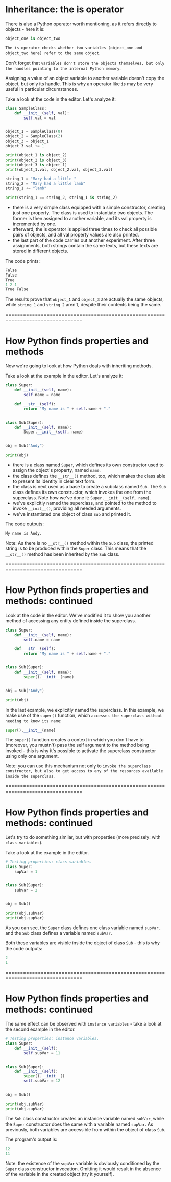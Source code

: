 # Inheritance: the is operator
There is also a Python operator worth mentioning, as it refers directly to objects - here it is:
```py
object_one is object_two
```

`The is operator checks whether two variables (object_one and object_two here) refer to the same object`.

Don't forget that `variables don't store the objects themselves, but only the handles pointing to the internal Python memory`.

Assigning a value of an object variable to another variable doesn't copy the object, but only its handle. This is why an operator like `is` may be very useful in particular circumstances.

Take a look at the code in the editor. Let's analyze it:
```py
class SampleClass:
    def __init__(self, val):
        self.val = val


object_1 = SampleClass(0)
object_2 = SampleClass(2)
object_3 = object_1
object_3.val += 1

print(object_1 is object_2)
print(object_2 is object_3)
print(object_3 is object_1)
print(object_1.val, object_2.val, object_3.val)

string_1 = "Mary had a little "
string_2 = "Mary had a little lamb"
string_1 += "lamb"

print(string_1 == string_2, string_1 is string_2)
```

  - there is a very simple class equipped with a simple constructor, creating just one property. The class is used to instantiate two objects. The former is then assigned to another variable, and its val property is incremented by one.
  - afterward, the is operator is applied three times to check all possible pairs of objects, and all val property values are also printed.
  - the last part of the code carries out another experiment. After three assignments, both strings contain the same texts, but these texts are stored in different objects.

The code prints:
```s
False
False
True
1 2 1
True False
```

The results prove that `object_1` and `object_3` are actually the same objects, while `string_1` and `string_2` aren't, despite their contents being the same.

================================================================================
# How Python finds properties and methods
Now we're going to look at how Python deals with inheriting methods.

Take a look at the example in the editor. Let's analyze it:
```py
class Super:
    def __init__(self, name):
        self.name = name

    def __str__(self):
        return "My name is " + self.name + "."


class Sub(Super):
    def __init__(self, name):
        Super.__init__(self, name)


obj = Sub("Andy")

print(obj)

```

  - there is a class named `Super`, which defines its own constructor used to assign the object's property, named `name`.
  - the class defines the `__str__()` method, too, which makes the class able to present its identity in clear text form.
  - the class is next used as a base to create a subclass named `Sub`. The `Sub` class defines its own constructor, which invokes the one from the superclass. Note how we've done it: `Super.__init__(self, name`).
  - we've explicitly named the superclass, and pointed to the method to invoke `__init__()`, providing all needed arguments.
  - we've instantiated one object of class `Sub` and printed it.

The code outputs:
```s
My name is Andy.
```

Note: As there is no `__str__()` method within the `Sub` class, the printed string is to be produced within the `Super` class. This means that the `__str__()` method has been inherited by the `Sub` class.

================================================================================
# How Python finds properties and methods: continued
Look at the code in the editor. We've modified it to show you another method of accessing any entity defined inside the superclass.
```py
class Super:
    def __init__(self, name):
        self.name = name

    def __str__(self):
        return "My name is " + self.name + "."


class Sub(Super):
    def __init__(self, name):
        super().__init__(name)


obj = Sub("Andy")

print(obj)
```

In the last example, we explicitly named the superclass. In this example, we make use of the `super()` function, which `accesses the superclass without needing to know its name`:
```py
super().__init__(name)
```

The `super()` function creates a context in which you don't have to (moreover, you mustn't) pass the self argument to the method being invoked - this is why it's possible to activate the superclass constructor using only one argument.

Note: you can use this mechanism not only to `invoke the superclass constructor, but also to get access to any of the resources available inside the superclass`.

================================================================================
# How Python finds properties and methods: continued
Let's try to do something similar, but with properties (more precisely: with `class variables`).

Take a look at the example in the editor.
```py
# Testing properties: class variables.
class Super:
    supVar = 1


class Sub(Super):
    subVar = 2


obj = Sub()

print(obj.subVar)
print(obj.supVar)
```

As you can see, the `Super` class defines one class variable named `supVar`, and the `Sub` class defines a variable named `subVar`.

Both these variables are visible inside the object of class `Sub` - this is why the code outputs:
```s
2
1
```

================================================================================
# How Python finds properties and methods: continued
The same effect can be observed with `instance variables` - take a look at the second example in the editor.
```py
# Testing properties: instance variables.
class Super:
    def __init__(self):
        self.supVar = 11


class Sub(Super):
    def __init__(self):
        super().__init__()
        self.subVar = 12


obj = Sub()

print(obj.subVar)
print(obj.supVar)
```

The `Sub` class constructor creates an instance variable named `subVar`, while the `Super` constructor does the same with a variable named `supVar`. As previously, both variables are accessible from within the object of class `Sub`.

The program's output is:
```s
12
11
```

Note: the existence of the `supVar` variable is obviously conditioned by the `Super` class constructor invocation. Omitting it would result in the absence of the variable in the created object (try it yourself).
